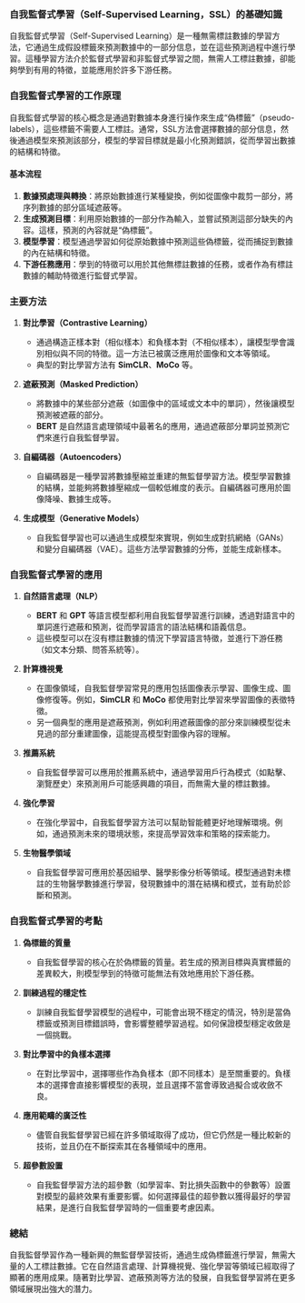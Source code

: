 ### 自我監督式學習（Self-Supervised Learning，SSL）的基礎知識

自我監督式學習（Self-Supervised Learning）是一種無需標註數據的學習方法，它通過生成假設標籤來預測數據中的一部分信息，並在這些預測過程中進行學習。這種學習方法介於監督式學習和非監督式學習之間，無需人工標註數據，卻能夠學到有用的特徵，並能應用於許多下游任務。

### 自我監督式學習的工作原理

自我監督式學習的核心概念是通過對數據本身進行操作來生成“偽標籤”（pseudo-labels），這些標籤不需要人工標註。通常，SSL方法會選擇數據的部分信息，然後通過模型來預測該部分，模型的學習目標就是最小化預測錯誤，從而學習出數據的結構和特徵。

#### 基本流程

1. **數據預處理與轉換**：將原始數據進行某種變換，例如從圖像中裁剪一部分，將序列數據的部分區域遮蔽等。
2. **生成預測目標**：利用原始數據的一部分作為輸入，並嘗試預測這部分缺失的內容。這樣，預測的內容就是“偽標籤”。
3. **模型學習**：模型通過學習如何從原始數據中預測這些偽標籤，從而捕捉到數據的內在結構和特徵。
4. **下游任務應用**：學到的特徵可以用於其他無標註數據的任務，或者作為有標註數據的輔助特徵進行監督式學習。

### 主要方法

1. **對比學習（Contrastive Learning）**
    
    - 通過構造正樣本對（相似樣本）和負樣本對（不相似樣本），讓模型學會識別相似與不同的特徵。這一方法已被廣泛應用於圖像和文本等領域。
    - 典型的對比學習方法有 **SimCLR**、**MoCo** 等。
2. **遮蔽預測（Masked Prediction）**
    
    - 將數據中的某些部分遮蔽（如圖像中的區域或文本中的單詞），然後讓模型預測被遮蔽的部分。
    - **BERT** 是自然語言處理領域中最著名的應用，通過遮蔽部分單詞並預測它們來進行自我監督學習。
3. **自編碼器（Autoencoders）**
    
    - 自編碼器是一種學習將數據壓縮並重建的無監督學習方法。模型學習數據的結構，並能夠將數據壓縮成一個較低維度的表示。自編碼器可應用於圖像降噪、數據生成等。
4. **生成模型（Generative Models）**
    
    - 自我監督學習也可以通過生成模型來實現，例如生成對抗網絡（GANs）和變分自編碼器（VAE）。這些方法學習數據的分佈，並能生成新樣本。

### 自我監督式學習的應用

1. **自然語言處理（NLP）**
    
    - **BERT** 和 **GPT** 等語言模型都利用自我監督學習進行訓練，透過對語言中的單詞進行遮蔽和預測，從而學習語言的語法結構和語義信息。
    - 這些模型可以在沒有標註數據的情況下學習語言特徵，並進行下游任務（如文本分類、問答系統等）。
2. **計算機視覺**
    
    - 在圖像領域，自我監督學習常見的應用包括圖像表示學習、圖像生成、圖像修復等。例如，**SimCLR** 和 **MoCo** 都使用對比學習來學習圖像的表徵特徵。
    - 另一個典型的應用是遮蔽預測，例如利用遮蔽圖像的部分來訓練模型從未見過的部分重建圖像，這能提高模型對圖像內容的理解。
3. **推薦系統**
    
    - 自我監督學習可以應用於推薦系統中，通過學習用戶行為模式（如點擊、瀏覽歷史）來預測用戶可能感興趣的項目，而無需大量的標註數據。
4. **強化學習**
    
    - 在強化學習中，自我監督學習方法可以幫助智能體更好地理解環境。例如，通過預測未來的環境狀態，來提高學習效率和策略的探索能力。
5. **生物醫學領域**
    
    - 自我監督學習可應用於基因組學、醫學影像分析等領域。模型通過對未標註的生物醫學數據進行學習，發現數據中的潛在結構和模式，並有助於診斷和預測。

### 自我監督式學習的考點

1. **偽標籤的質量**
    
    - 自我監督學習的核心在於偽標籤的質量。若生成的預測目標與真實標籤的差異較大，則模型學到的特徵可能無法有效地應用於下游任務。
2. **訓練過程的穩定性**
    
    - 訓練自我監督學習模型的過程中，可能會出現不穩定的情況，特別是當偽標籤或預測目標錯誤時，會影響整體學習過程。如何保證模型穩定收斂是一個挑戰。
3. **對比學習中的負樣本選擇**
    
    - 在對比學習中，選擇哪些作為負樣本（即不同樣本）是至關重要的。負樣本的選擇會直接影響模型的表現，並且選擇不當會導致過擬合或收斂不良。
4. **應用範疇的廣泛性**
    
    - 儘管自我監督學習已經在許多領域取得了成功，但它仍然是一種比較新的技術，並且仍在不斷探索其在各種領域中的應用。
5. **超參數設置**
    
    - 自我監督學習方法的超參數（如學習率、對比損失函數中的參數等）設置對模型的最終效果有重要影響。如何選擇最佳的超參數以獲得最好的學習結果，是進行自我監督學習時的一個重要考慮因素。

### 總結

自我監督學習作為一種新興的無監督學習技術，通過生成偽標籤進行學習，無需大量的人工標註數據。它在自然語言處理、計算機視覺、強化學習等領域已經取得了顯著的應用成果。隨著對比學習、遮蔽預測等方法的發展，自我監督學習將在更多領域展現出強大的潛力。